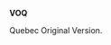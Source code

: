<!-- markdownlint-disable MD041-->
**VOQ**<br>

Quebec Original Version.
<!-- markdownlint-enable MD041-->
